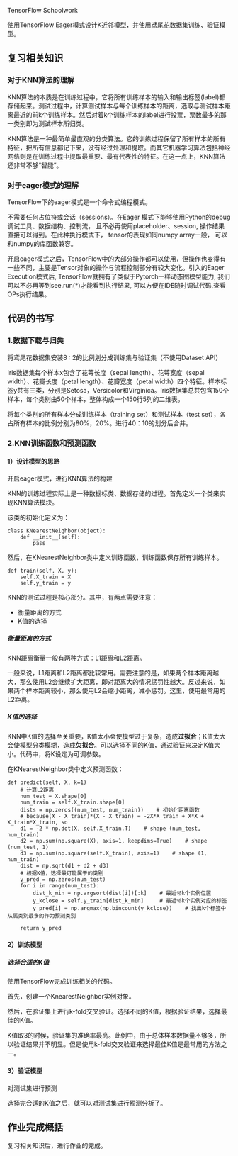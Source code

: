 TensorFlow Schoolwork

使用TensorFlow  Eager模式设计K近邻模型，并使用鸢尾花数据集训练、验证模型。

## 复习相关知识

### 对于KNN算法的理解

KNN算法的本质是在训练过程中，它将所有训练样本的输入和输出标签(label)都存储起来。测试过程中，计算测试样本与每个训练样本的距离，选取与测试样本距离最近的前k个训练样本。然后对着k个训练样本的label进行投票，票数最多的那一类别即为测试样本所归类。 

KNN算法是一种最简单最直观的分类算法。它的训练过程保留了所有样本的所有特征，把所有信息都记下来，没有经过处理和提取。而其它机器学习算法包括神经网络则是在训练过程中提取最重要、最有代表性的特征。在这一点上，KNN算法还非常不够“智能”。

### 对于eager模式的理解

TensorFlow下的eager模式是一个命令式编程模式。

不需要任何占位符或会话（sessions）。在Eager 模式下能够使用Python的debug调试工具、数据结构、控制流， 且不必再使用placeholder、session, 操作结果直接可以得到。在此种执行模式下， tensor的表现如同numpy array一般， 可以和numpy的库函数兼容。 

开启eager模式之后，TensorFlow中的大部分操作都可以使用，但操作也变得有一些不同，主要是Tensor对象的操作与流程控制部分有较大变化。引入的Eager Execution模式后, TensorFlow就拥有了类似于Pytorch一样动态图模型能力, 我们可以不必再等到see.run(*)才能看到执行结果, 可以方便在IDE随时调试代码,查看OPs执行结果。

## 代码的书写

### 1.数据下载与归类

将鸢尾花数据集安装8 : 2的比例划分成训练集与验证集（不使用Dataset API）

Iris数据集每个样本x包含了花萼长度（sepal length）、花萼宽度（sepal width）、花瓣长度（petal length）、花瓣宽度（petal width）四个特征。样本标签y共有三类，分别是Setosa，Versicolor和Virginica。Iris数据集总共包含150个样本，每个类别由50个样本，整体构成一个150行5列的二维表。

将每个类别的所有样本分成训练样本（training set）和测试样本（test set），各占所有样本的比例分别为80%，20%。进行40：10的划分后合并。

### 2.KNN训练函数和预测函数

#### 1）设计模型的思路

开启eager模式，进行KNN算法的构建

KNN的训练过程实际上是一种数据标类、数据存储的过程。首先定义一个类来实现KNN算法模块。

该类的初始化定义为：

```
class KNearestNeighbor(object):
    def __init__(self):
        pass
```

然后，在KNearestNeighbor类中定义训练函数，训练函数保存所有训练样本。

```
def train(self, X, y):
    self.X_train = X
    self.y_train = y
```

KNN的测试过程是核心部分。其中，有两点需要注意：

- 衡量距离的方式
- K值的选择

##### 衡量距离的方式

KNN距离衡量一般有两种方式：L1距离和L2距离。

一般来说，L1距离和L2距离都比较常用。需要注意的是，如果两个样本距离越大，那么使用L2会继续扩大距离，即对距离大的情况惩罚性越大。反过来说，如果两个样本距离较小，那么使用L2会缩小距离，减小惩罚。这里，使用最常用的L2距离。

##### K值的选择

KNN中K值的选择至关重要，K值太小会使模型过于复杂，造成**过拟合**；K值太大会使模型分类模糊，造成**欠拟合**。可以选择不同的K值，通过验证来决定K值大小。代码中，将K设定为可调参数。

在KNearestNeighbor类中定义预测函数：

```
def predict(self, X, k=1)
    # 计算L2距离
    num_test = X.shape[0]
    num_train = self.X_train.shape[0]
    dists = np.zeros((num_test, num_train))    # 初始化距离函数
    # because(X - X_train)*(X - X_train) = -2X*X_train + X*X + X_train*X_train, so
    d1 = -2 * np.dot(X, self.X_train.T)    # shape (num_test, num_train)
    d2 = np.sum(np.square(X), axis=1, keepdims=True)    # shape (num_test, 1)
    d3 = np.sum(np.square(self.X_train), axis=1)    # shape (1, num_train)
    dist = np.sqrt(d1 + d2 + d3)
    # 根据K值，选择最可能属于的类别
    y_pred = np.zeros(num_test)
    for i in range(num_test):
        dist_k_min = np.argsort(dist[i])[:k]    # 最近邻k个实例位置
        y_kclose = self.y_train[dist_k_min]     # 最近邻k个实例对应的标签
        y_pred[i] = np.argmax(np.bincount(y_kclose))    # 找出k个标签中从属类别最多的作为预测类别

    return y_pred
```

#### 2）训练模型

##### 选择合适的K值

使用TensorFlow完成训练相关的代码。

首先，创建一个KnearestNeighbor实例对象。

然后，在验证集上进行k-fold交叉验证。选择不同的K值，根据验证结果，选择最佳的K值。

K值取3的时候，验证集的准确率最高。此例中，由于总体样本数据量不够多，所以验证结果并不明显。但是使用k-fold交叉验证来选择最佳K值是最常用的方法之一。

#### 3）验证模型

对测试集进行预测

选择完合适的K值之后，就可以对测试集进行预测分析了。

## 作业完成概括

复习相关知识后，进行作业的完成。

